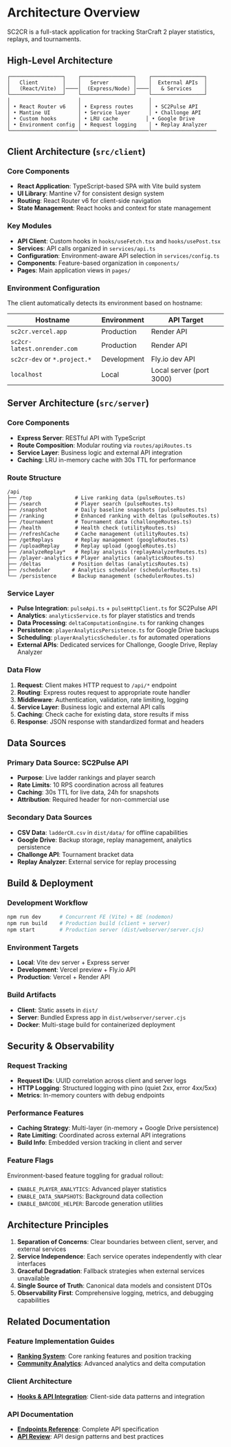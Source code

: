 # Architecture Overview

SC2CR is a full-stack application for tracking StarCraft 2 player statistics, replays, and tournaments.

## High-Level Architecture

```
┌─────────────────┐    ┌─────────────────┐    ┌─────────────────┐
│   Client        │    │   Server        │    │  External APIs  │
│   (React/Vite)  │────│  (Express/Node) │────│   & Services    │
└─────────────────┘    └─────────────────┘    └─────────────────┘
│                      │                      │
│ • React Router v6    │ • Express routes     │ • SC2Pulse API
│ • Mantine UI         │ • Service layer      │ • Challonge API
│ • Custom hooks       │ • LRU cache         │ • Google Drive
│ • Environment config │ • Request logging    │ • Replay Analyzer
└──────────────────────└──────────────────────└─────────────────────
```

## Client Architecture (`src/client`)

### Core Components
- **React Application**: TypeScript-based SPA with Vite build system
- **UI Library**: Mantine v7 for consistent design system
- **Routing**: React Router v6 for client-side navigation
- **State Management**: React hooks and context for state management

### Key Modules
- **API Client**: Custom hooks in `hooks/useFetch.tsx` and `hooks/usePost.tsx`
- **Services**: API calls organized in `services/api.ts`
- **Configuration**: Environment-aware API selection in `services/config.ts`
- **Components**: Feature-based organization in `components/`
- **Pages**: Main application views in `pages/`

### Environment Configuration
The client automatically detects its environment based on hostname:

| Hostname | Environment | API Target |
|----------|-------------|-----------|
| `sc2cr.vercel.app` | Production | Render API |
| `sc2cr-latest.onrender.com` | Production | Render API |
| `sc2cr-dev` or `*.project.*` | Development | Fly.io dev API |
| `localhost` | Local | Local server (port 3000) |

## Server Architecture (`src/server`)

### Core Components
- **Express Server**: RESTful API with TypeScript
- **Route Composition**: Modular routing via `routes/apiRoutes.ts`
- **Service Layer**: Business logic and external API integration
- **Caching**: LRU in-memory cache with 30s TTL for performance

### Route Structure
```
/api
├── /top              # Live ranking data (pulseRoutes.ts)
├── /search           # Player search (pulseRoutes.ts)
├── /snapshot         # Daily baseline snapshots (pulseRoutes.ts)
├── /ranking          # Enhanced ranking with deltas (pulseRoutes.ts)
├── /tournament       # Tournament data (challongeRoutes.ts)
├── /health           # Health check (utilityRoutes.ts)
├── /refreshCache     # Cache management (utilityRoutes.ts)
├── /getReplays       # Replay management (googleRoutes.ts)
├── /uploadReplay     # Replay upload (googleRoutes.ts)
├── /analyzeReplay*   # Replay analysis (replayAnalyzerRoutes.ts)
├── /player-analytics # Player analytics (analyticsRoutes.ts)
├── /deltas          # Position deltas (analyticsRoutes.ts)
├── /scheduler       # Analytics scheduler (schedulerRoutes.ts)
└── /persistence     # Backup management (schedulerRoutes.ts)
```

### Service Layer
- **Pulse Integration**: `pulseApi.ts` + `pulseHttpClient.ts` for SC2Pulse API
- **Analytics**: `analyticsService.ts` for player statistics and trends
- **Data Processing**: `deltaComputationEngine.ts` for ranking changes
- **Persistence**: `playerAnalyticsPersistence.ts` for Google Drive backups
- **Scheduling**: `playerAnalyticsScheduler.ts` for automated operations
- **External APIs**: Dedicated services for Challonge, Google Drive, Replay Analyzer

### Data Flow
1. **Request**: Client makes HTTP request to `/api/*` endpoint
2. **Routing**: Express routes request to appropriate route handler
3. **Middleware**: Authentication, validation, rate limiting, logging
4. **Service Layer**: Business logic and external API calls
5. **Caching**: Check cache for existing data, store results if miss
6. **Response**: JSON response with standardized format and headers

## Data Sources

### Primary Data Source: SC2Pulse API
- **Purpose**: Live ladder rankings and player search
- **Rate Limits**: 10 RPS coordination across all features
- **Caching**: 30s TTL for live data, 24h for snapshots
- **Attribution**: Required header for non-commercial use

### Secondary Data Sources
- **CSV Data**: `ladderCR.csv` in `dist/data/` for offline capabilities
- **Google Drive**: Backup storage, replay management, analytics persistence
- **Challonge API**: Tournament bracket data
- **Replay Analyzer**: External service for replay processing

## Build & Deployment

### Development Workflow
```bash
npm run dev      # Concurrent FE (Vite) + BE (nodemon)
npm run build    # Production build (client + server)
npm start        # Production server (dist/webserver/server.cjs)
```

### Environment Targets
- **Local**: Vite dev server + Express server
- **Development**: Vercel preview + Fly.io API
- **Production**: Vercel + Render API

### Build Artifacts
- **Client**: Static assets in `dist/`
- **Server**: Bundled Express app in `dist/webserver/server.cjs`
- **Docker**: Multi-stage build for containerized deployment

## Security & Observability

### Request Tracking
- **Request IDs**: UUID correlation across client and server logs
- **HTTP Logging**: Structured logging with pino (quiet 2xx, error 4xx/5xx)
- **Metrics**: In-memory counters with debug endpoints

### Performance Features
- **Caching Strategy**: Multi-layer (in-memory + Google Drive persistence)
- **Rate Limiting**: Coordinated across external API integrations
- **Build Info**: Embedded version tracking in client and server

### Feature Flags
Environment-based feature toggling for gradual rollout:
- `ENABLE_PLAYER_ANALYTICS`: Advanced player statistics
- `ENABLE_DATA_SNAPSHOTS`: Background data collection
- `ENABLE_BARCODE_HELPER`: Barcode generation utilities

## Architecture Principles

1. **Separation of Concerns**: Clear boundaries between client, server, and external services
2. **Service Independence**: Each service operates independently with clear interfaces
3. **Graceful Degradation**: Fallback strategies when external services unavailable
4. **Single Source of Truth**: Canonical data models and consistent DTOs
5. **Observability First**: Comprehensive logging, metrics, and debugging capabilities

## Related Documentation

### Feature Implementation Guides
- **[Ranking System](../features/ranking-system.md)**: Core ranking features and position tracking
- **[Community Analytics](../features/community-analytics.md)**: Advanced analytics and delta computation

### Client Architecture
- **[Hooks & API Integration](../client-architecture/hooks.md)**: Client-side data patterns and integration

### API Documentation
- **[Endpoints Reference](../api/endpoints.md)**: Complete API specification
- **[API Review](../api/api-review.md)**: API design patterns and best practices